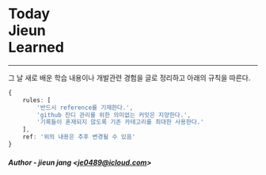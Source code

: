 # Today<br>Jieun<br>Learned

---

그 날 새로 배운 학습 내용이나 개발관련 경험을 글로 정리하고 아래의 규칙을 따른다.

```typescript
{
    rules: [
        '반드시 reference를 기재한다.',
        'github 잔디 관리를 위한 의미없는 커밋은 지양한다.',
        '기록들이 혼재되지 않도록 기존 카테고리를 최대한 사용한다.'
    ],
    ref: '위의 내용은 추후 변경될 수 있음'
}
```

##### Author - jieun jang <<je0489@icloud.com>>
